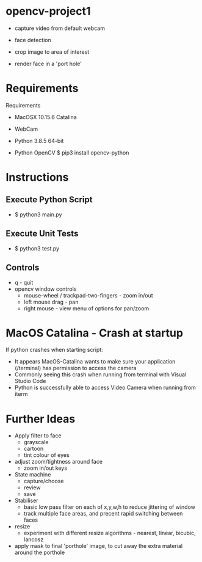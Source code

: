 # opencv-project1

- capture video from default webcam

- face detection

- crop image to area of interest

- render face in a 'port hole'

# Requirements

Requirements

- MacOSX 10.15.6 Catalina

- WebCam

- Python 3.8.5 64-bit

- Python OpenCV
  $ pip3 install opencv-python

# Instructions

## Execute Python Script

- $ python3 main.py

## Execute Unit Tests

- $ python3 test.py

## Controls

- q - quit
- opencv window controls
  - mouse-wheel / trackpad-two-fingers - zoom in/out
  - left mouse drag - pan
  - right mouse - view menu of options for pan/zoom

# MacOS Catalina - Crash at startup

If python crashes when starting script:
- It appears MacOS-Catalina wants to make sure your application (/terminal) has permission to access the camera
- Commonly seeing this crash when running from terminal with Visual Studio Code
- Python is successfully able to access Video Camera when running from iterm

# Further Ideas

- Apply filter to face
    - grayscale
    - cartoon
    - tint colour of eyes
- adjust zoom/tightness around face
    - zoom in/out keys
- State machine 
  - capture/choose
  - review
  - save
- Stabiliser
  - basic low pass filter on each of x,y,w,h to reduce jittering of window
  - track multiple face areas, and precent rapid switching between faces
- resize
  - experiment with different resize algorithms - nearest, linear, bicubic, lancosz
- apply mask to final 'porthole' image, to cut away the extra material around the porthole


